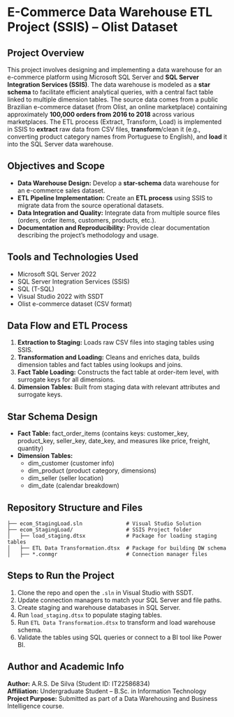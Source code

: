 # E-Commerce Data Warehouse ETL Project (SSIS) – Olist Dataset

## Project Overview

This project involves designing and implementing a data warehouse for an e-commerce platform using Microsoft SQL Server and **SQL Server Integration Services (SSIS)**. The data warehouse is modeled as a **star schema** to facilitate efficient analytical queries, with a central fact table linked to multiple dimension tables. The source data comes from a public Brazilian e-commerce dataset (from Olist, an online marketplace) containing approximately **100,000 orders from 2016 to 2018** across various marketplaces. The ETL process (Extract, Transform, Load) is implemented in SSIS to **extract** raw data from CSV files, **transform**/clean it (e.g., converting product category names from Portuguese to English), and **load** it into the SQL Server data warehouse.

## Objectives and Scope

- **Data Warehouse Design:** Develop a **star-schema** data warehouse for an e-commerce sales dataset.
- **ETL Pipeline Implementation:** Create an **ETL process** using SSIS to migrate data from the source operational datasets.
- **Data Integration and Quality:** Integrate data from multiple source files (orders, order items, customers, products, etc.).
- **Documentation and Reproducibility:** Provide clear documentation describing the project’s methodology and usage.

## Tools and Technologies Used

- Microsoft SQL Server 2022
- SQL Server Integration Services (SSIS)
- SQL (T-SQL)
- Visual Studio 2022 with SSDT
- Olist e-commerce dataset (CSV format)

## Data Flow and ETL Process

1. **Extraction to Staging:** Loads raw CSV files into staging tables using SSIS.
2. **Transformation and Loading:** Cleans and enriches data, builds dimension tables and fact tables using lookups and joins.
3. **Fact Table Loading:** Constructs the fact table at order-item level, with surrogate keys for all dimensions.
4. **Dimension Tables:** Built from staging data with relevant attributes and surrogate keys.

## Star Schema Design

- **Fact Table:** fact_order_items (contains keys: customer_key, product_key, seller_key, date_key, and measures like price, freight, quantity)
- **Dimension Tables:**
  - dim_customer (customer info)
  - dim_product (product category, dimensions)
  - dim_seller (seller location)
  - dim_date (calendar breakdown)

## Repository Structure and Files

```
├── ecom_StagingLoad.sln              # Visual Studio Solution
├── ecom_StagingLoad/                 # SSIS Project folder
│   ├── load_staging.dtsx             # Package for loading staging tables
│   ├── ETL Data Transformation.dtsx  # Package for building DW schema
│   ├── *.conmgr                      # Connection manager files
```

## Steps to Run the Project

1. Clone the repo and open the `.sln` in Visual Studio with SSDT.
2. Update connection managers to match your SQL Server and file paths.
3. Create staging and warehouse databases in SQL Server.
4. Run `load_staging.dtsx` to populate staging tables.
5. Run `ETL Data Transformation.dtsx` to transform and load warehouse schema.
6. Validate the tables using SQL queries or connect to a BI tool like Power BI.

## Author and Academic Info

**Author:** A.R.S. De Silva (Student ID: IT22586834)  
**Affiliation:** Undergraduate Student – B.Sc. in Information Technology  
**Project Purpose:** Submitted as part of a Data Warehousing and Business Intelligence course.  
